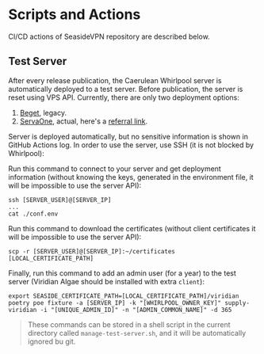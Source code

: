 # Scripts and Actions

CI/CD actions of SeasideVPN repository are described below.

## Test Server

After every release publication, the Caerulean Whirlpool server is automatically deployed to a test server.
Before publication, the server is reset using VPS API.
Currently, there are only two deployment options:

1. [Beget](https://beget.com/en), legacy.
2. [ServaOne](https://serva.one/), actual, here's a [referral link](https://serva.one/?ref=9622).

Server is deployed automatically, but no sensitive information is shown in GitHub Actions log.
In order to use the server, use SSH (it is not blocked by Whirlpool):

Run this command to connect to your server and get deployment information (without knowing the keys, generated in the environment file, it will be impossible to use the server API):

```shell
ssh [SERVER_USER]@[SERVER_IP]
...
cat ./conf.env
```

Run this command to download the certificates (without client certificates it will be impossible to use the server API):

```shell
scp -r [SERVER_USER]@[SERVER_IP]:~/certificates [LOCAL_CERTIFICATE_PATH]
```

Finally, run this command to add an admin user (for a year) to the test server (Viridian Algae should be installed with extra `client`):

```shell
export SEASIDE_CERTIFICATE_PATH=[LOCAL_CERTIFICATE_PATH]/viridian
poetry poe fixture -a [SERVER_IP] -k "[WHIRLPOOL_OWNER_KEY]" supply-viridian -i "[UNIQUE_ADMIN_ID]" -n "[ADMIN_COMMON_NAME]" -d 365
```

> These commands can be stored in a shell script in the current directory called `manage-test-server.sh`, and it will be automatically ignored bu git.
